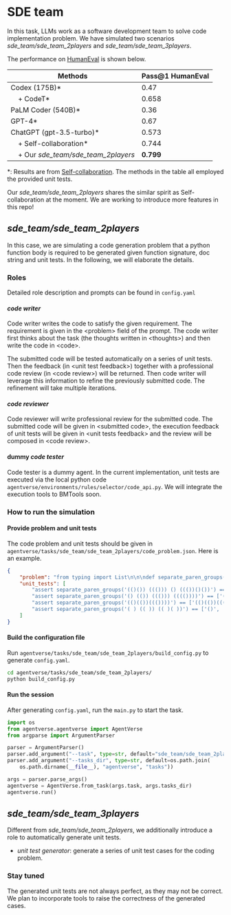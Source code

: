 # SDE team

In this task, LLMs work as a software development team to solve code implementation problem. We have simulated two scenarios *sde_team/sde_team_2players* and *sde_team/sde_team_3players*.

The performance on [HumanEval](https://github.com/openai/human-eval) is shown below.

| Methods                         | Pass@1 HumanEval |
|---------------------------------|-----------|
| Codex (175B)*                   | 0.47      |
| &nbsp;&nbsp;&nbsp;&nbsp;+ CodeT*                      | 0.658     |
| PaLM Coder (540B)*              | 0.36      |
| GPT-4*                          | 0.67      |
| ChatGPT (gpt-3.5-turbo)*        | 0.573     |
| &nbsp;&nbsp;&nbsp;&nbsp;+ Self-collaboration*         | 0.744     |
| &nbsp;&nbsp;&nbsp;&nbsp;+ Our *sde_team/sde_team_2players* | **0.799**     |

*: Results are from [Self-collaboration](https://arxiv.org/abs/2304.07590). The methods in the table all employed the provided unit tests.

Our *sde_team/sde_team_2players* shares the similar spirit as Self-collaboration at the moment. We are working to introduce more features in this repo! 


## *sde_team/sde_team_2players*

In this case, we are simulating a code generation problem that a python function body is required to be generated given function signature, doc string and unit tests. In the following, we will elaborate the details.

### Roles

Detailed role description and prompts can be found in `config.yaml`

#### *code writer*

Code writer writes the code to satisfy the given requirement. The requirement is given in the \<problem\> field of the prompt. The code writer first thinks about the task (the thoughts written in \<thoughts\>) and then write the code in \<code\>.

The submitted code will be tested automatically on a series of unit tests. Then the feedback (in \<unit test feedback\>) together with a professional code review (in \<code review\>) will be returned. Then code writer will leverage this information to refine the previously submitted code. The refinement will take multiple iterations.

#### *code reviewer*

Code reviewer will write professional review for the submitted code. The submitted code will be given in \<submitted code\>, the execution feedback of unit tests will be given in \<unit tests feedback\> and the review will be composed in \<code review\>.

#### dummy *code tester*
Code tester is a dummy agent. In the current implementation, unit tests are executed via the local python code `agentverse/environments/rules/selector/code_api.py`. We will integrate the execution tools to BMTools soon.

### How to run the simulation

#### Provide problem and unit tests

The code problem and unit tests should be given in `agentverse/tasks/sde_team/sde_team_2players/code_problem.json`. Here is an example.

```json
{
    "problem": "from typing import List\n\n\ndef separate_paren_groups(paren_string: str) -> List[str]:\n    \"\"\" Input to this function is a string containing multiple groups of nested parentheses. Your goal is to\n    separate those group into separate strings and return the list of those.\n    Separate groups are balanced (each open brace is properly closed) and not nested within each other\n    Ignore any spaces in the input string.\n    >>> separate_paren_groups('( ) (( )) (( )( ))')\n    ['()', '(())', '(()())']\n    \"\"\"\n",
    "unit_tests": [
        "assert separate_paren_groups('(()()) ((())) () ((())()())') == ['(()())', '((()))', '()', '((())()())']",
        "assert separate_paren_groups('() (()) ((())) (((())))') == ['()', '(())', '((()))', '(((())))']",
        "assert separate_paren_groups('(()(())((())))') == ['(()(())((())))']",
        "assert separate_paren_groups('( ) (( )) (( )( ))') == ['()', '(())', '(()())']"
    ]
}
```

#### Build the configuration file

Run `agentverse/tasks/sde_team/sde_team_2players/build_config.py` to generate `config.yaml`.

```bash
cd agentverse/tasks/sde_team/sde_team_2players/
python build_config.py
```

#### Run the session

After generating `config.yaml`, run the `main.py` to start the task.

```python
import os
from agentverse.agentverse import AgentVerse
from argparse import ArgumentParser

parser = ArgumentParser()
parser.add_argument("--task", type=str, default="sde_team/sde_team_2players")
parser.add_argument("--tasks_dir", type=str, default=os.path.join(
    os.path.dirname(__file__), "agentverse", "tasks"))

args = parser.parse_args()
agentverse = AgentVerse.from_task(args.task, args.tasks_dir)
agentverse.run()
```


## *sde_team/sde_team_3players*

Different from *sde_team/sde_team_2players*, we additionally introduce a role to automatically generate unit tests.

- *unit test generator*: generate a series of unit test cases for the coding problem.

### Stay tuned

The generated unit tests are not always perfect, as they may not be correct. We plan to incorporate tools to raise the correctness of the generated cases. 